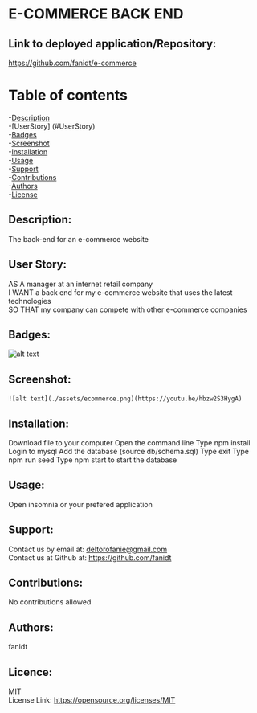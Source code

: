 # E-COMMERCE BACK END

 ## Link to deployed application/Repository: <br />
  https://github.com/fanidt/e-commerce

 # Table of contents <br />
 -[Description](#Description) <br />
 -[UserStory] (#UserStory) <br />
 -[Badges](#Badges) <br />
 -[Screenshot](##Screenshot) <br />
 -[Installation](#Installation) <br />
 -[Usage](#Usage) <br />
 -[Support](#Support) <br />
 -[Contributions](#Contributions) <br />
 -[Authors](#Authors) <br />
 -[License](#Licence) <br />

  ## Description: <br />
  The back-end for an e-commerce website

  ## User Story: <br />
  AS A manager at an internet retail company <br>
  I WANT a back end for my e-commerce website that uses the latest technologies <br>
  SO THAT my company can compete with other e-commerce companies
  
  ## Badges: <br />
  ![alt text](https://img.shields.io/badge/license-MIT-green)
  
  ## Screenshot: <br />
  
    ![alt text](./assets/ecommerce.png)(https://youtu.be/hbzw2S3HygA)
  
  ## Installation: <br />
  Download file to your computer
  Open the command line
  Type npm install
  Login to mysql
  Add the database (source db/schema.sql)
  Type exit
  Type npm run seed
  Type npm start to start the database


  ## Usage: <br />
  Open insomnia or your prefered application

  ## Support: <br />
  Contact us by email at: deltorofanie@gmail.com <br />
  Contact us at Github at: https://github.com/fanidt

  ## Contributions: <br />
  No contributions allowed

  ## Authors: <br />
  fanidt
  
  ## Licence: <br />
  MIT <br />
  License Link: https://opensource.org/licenses/MIT

